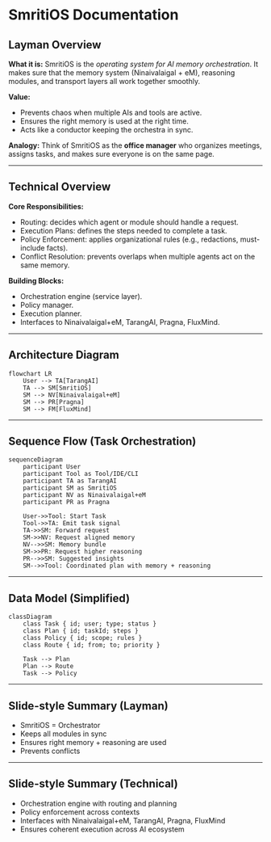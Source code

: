 # SmritiOS Documentation

## Layman Overview
**What it is:**
SmritiOS is the *operating system for AI memory orchestration*. It makes sure that the memory system (Ninaivalaigal + eM), reasoning modules, and transport layers all work together smoothly.

**Value:**
- Prevents chaos when multiple AIs and tools are active.
- Ensures the right memory is used at the right time.
- Acts like a conductor keeping the orchestra in sync.

**Analogy:**
Think of SmritiOS as the **office manager** who organizes meetings, assigns tasks, and makes sure everyone is on the same page.

---

## Technical Overview
**Core Responsibilities:**
- Routing: decides which agent or module should handle a request.
- Execution Plans: defines the steps needed to complete a task.
- Policy Enforcement: applies organizational rules (e.g., redactions, must-include facts).
- Conflict Resolution: prevents overlaps when multiple agents act on the same memory.

**Building Blocks:**
- Orchestration engine (service layer).
- Policy manager.
- Execution planner.
- Interfaces to Ninaivalaigal+eM, TarangAI, Pragna, FluxMind.

---

## Architecture Diagram
```mermaid
flowchart LR
    User --> TA[TarangAI]
    TA --> SM[SmritiOS]
    SM --> NV[Ninaivalaigal+eM]
    SM --> PR[Pragna]
    SM --> FM[FluxMind]
```

---

## Sequence Flow (Task Orchestration)
```mermaid
sequenceDiagram
    participant User
    participant Tool as Tool/IDE/CLI
    participant TA as TarangAI
    participant SM as SmritiOS
    participant NV as Ninaivalaigal+eM
    participant PR as Pragna

    User->>Tool: Start Task
    Tool->>TA: Emit task signal
    TA->>SM: Forward request
    SM->>NV: Request aligned memory
    NV-->>SM: Memory bundle
    SM->>PR: Request higher reasoning
    PR-->>SM: Suggested insights
    SM-->>Tool: Coordinated plan with memory + reasoning
```

---

## Data Model (Simplified)
```mermaid
classDiagram
    class Task { id; user; type; status }
    class Plan { id; taskId; steps }
    class Policy { id; scope; rules }
    class Route { id; from; to; priority }

    Task --> Plan
    Plan --> Route
    Task --> Policy
```

---

## Slide-style Summary (Layman)
- SmritiOS = Orchestrator
- Keeps all modules in sync
- Ensures right memory + reasoning are used
- Prevents conflicts

---

## Slide-style Summary (Technical)
- Orchestration engine with routing and planning
- Policy enforcement across contexts
- Interfaces with Ninaivalaigal+eM, TarangAI, Pragna, FluxMind
- Ensures coherent execution across AI ecosystem
